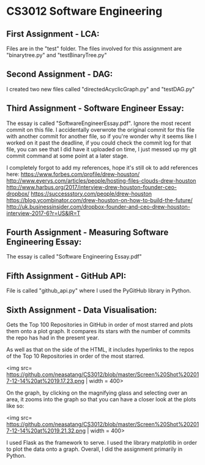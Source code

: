 # CS3012 Software Engineering

## First Assignment - LCA:
Files are in the "test" folder. The files involved for this assignment are "binarytree.py" and "testBinaryTree.py"

## Second Assignment - DAG:
I created two new files called "directedAcyclicGraph.py" and "testDAG.py"

## Third Assignment - Software Engineer Essay:
The essay is called "SoftwareEngineerEssay.pdf". Ignore the most recent commit on this file. I accidentally overwrote the original commit for this file with another commit for another file, so if you're wonder why it seems like I worked on it past the deadline, if you could check the commit log for that file, you can see that I did have it uploaded on time, I just messed up my git commit command at some point at a later stage.

I completely forgot to add my references, hope it's still ok to add references here:
https://www.forbes.com/profile/drew-houston/
http://www.eyerys.com/articles/people/hosting-files-clouds-drew-houston
http://www.harbus.org/2017/interview-drew-houston-founder-ceo-dropbox/
https://successstory.com/people/drew-houston
https://blog.ycombinator.com/drew-houston-on-how-to-build-the-future/
http://uk.businessinsider.com/dropbox-founder-and-ceo-drew-houston-interview-2017-6?r=US&IR=T

## Fourth Assignment - Measuring Software Engineering Essay:
The essay is called "Software Engineering Essay.pdf"

## Fifth Assignment - GitHub API:
File is called "github_api.py" where I used the PyGitHub library in Python.

## Sixth Assignment - Data Visualisation:
Gets the Top 100 Repositories in GitHub in order of most starred and plots them onto a plot graph. It compares its stars with the number of commits the repo has had in the present year. 

As well as that on the side of the HTML, it includes hyperlinks to the repos of the Top 10 Repositories in order of the most starred.


<img src= https://github.com/neasatang/CS3012/blob/master/Screen%20Shot%202017-12-14%20at%2019.17.23.png | width = 400>

On the graph, by clicking on the magnifying glass and selecting over an area, it zooms into the graph so that you can have a closer look at the plots like so:


<img src= https://github.com/neasatang/CS3012/blob/master/Screen%20Shot%202017-12-14%20at%2019.21.32.png | width = 400>

I used Flask as the framework to serve. I used the library matplotlib in order to plot the data onto a graph. Overall, I did the assignment primarily in Python.
